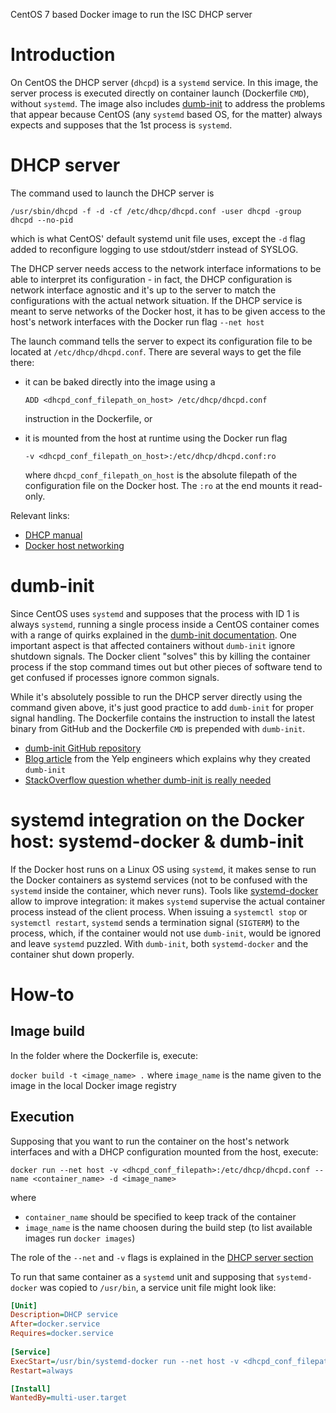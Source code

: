 CentOS 7 based Docker image to run the ISC DHCP server

# Introduction
On CentOS the DHCP server (`dhcpd`) is a `systemd` service. In this image, the server process is executed 
directly on container launch (Dockerfile `CMD`), without `systemd`. The image also includes 
[dumb-init](#dumb-init) to address the problems that appear because CentOS (any `systemd` based OS, for the 
matter) always expects and supposes that the 1st process is `systemd`.

# DHCP server
The command used to launch the DHCP server is

`/usr/sbin/dhcpd -f -d -cf /etc/dhcp/dhcpd.conf -user dhcpd -group dhcpd --no-pid`

which is what CentOS' default systemd unit file uses, except the `-d` flag added to reconfigure logging to use
stdout/stderr instead of SYSLOG. 

The DHCP server needs access to the network interface informations to be able to interpret its configuration - 
in fact, the DHCP configuration is network interface agnostic and it's up to the server to match the 
configurations with the actual network situation. If the DHCP service is meant to serve networks of the Docker 
host, it has to be given access to the host's network interfaces with the Docker run flag `--net host`

The launch command tells the server to expect its configuration file to be located at `/etc/dhcp/dhcpd.conf`. 
There are several ways to get the file there:
- it can be baked directly into the image using a 
  
  `ADD <dhcpd_conf_filepath_on_host> /etc/dhcp/dhcpd.conf` 
  
  instruction in the Dockerfile, or
- it is mounted from the host at runtime using the Docker run flag 
  
  `-v <dhcpd_conf_filepath_on_host>:/etc/dhcp/dhcpd.conf:ro` 

  where `dhcpd_conf_filepath_on_host` is the absolute filepath of the configuration file on the Docker host. The
  `:ro` at the end mounts it read-only.   

Relevant links:
- [DHCP manual](https://linux.die.net/man/8/dhcpd)
- [Docker host networking](https://docs.docker.com/network/host/)

# dumb-init
Since CentOS uses `systemd` and supposes that the process with ID 1 is always `systemd`, running a single process 
inside a CentOS container comes with a range of quirks explained in the 
[dumb-init documentation](https://github.com/Yelp/dumb-init). One important aspect is that affected containers 
without `dumb-init` ignore shutdown signals. The Docker client "solves" this by killing the container process if 
the stop command times out but other pieces of software tend to get confused if processes ignore common signals. 

While it's absolutely possible to run the DHCP server directly using the command given above, it's just good
practice to add `dumb-init` for proper signal handling. The Dockerfile contains the instruction to install the 
latest binary from GitHub and the Dockerfile `CMD` is prepended with `dumb-init`.

- [dumb-init GitHub repository](https://github.com/Yelp/dumb-init)
- [Blog article](https://engineeringblog.yelp.com/2016/01/dumb-init-an-init-for-docker.html) from the Yelp 
  engineers which explains why they created `dumb-init`
- [StackOverflow question whether dumb-init is really needed](https://stackoverflow.com/questions/37374310/how-critical-is-dumb-init-for-docker)

# systemd integration on the Docker host: systemd-docker & dumb-init
If the Docker host runs on a Linux OS using `systemd`, it makes sense to run the Docker containers as systemd 
services (not to be confused with the `systemd` inside the container, which never runs). Tools like 
[systemd-docker](https://github.com/DonTseTse/systemd-docker) allow to improve integration: it makes `systemd` 
supervise the actual container process instead of the client process. When issuing a `systemctl stop` or 
`systemctl restart`, `systemd` sends a termination signal (`SIGTERM`) to the process, which, if the container 
would not use `dumb-init`, would be ignored and leave `systemd` puzzled. With `dumb-init`, both 
`systemd-docker` and the container shut down properly. 

# How-to
## Image build 

In the folder where the Dockerfile is, execute:

`docker build -t <image_name> .` where `image_name` is the name given to the image in the local Docker image 
registry

## Execution
Supposing that you want to run the container on the host's network interfaces and with a DHCP configuration 
mounted from the host, execute:

`docker run --net host -v <dhcpd_conf_filepath>:/etc/dhcp/dhcpd.conf --name <container_name> -d <image_name>`

where
- `container_name` should be specified to keep track of the container
- `image_name` is the name choosen during the build step (to list available images run `docker images`)

The role of the `--net` and `-v` flags is explained in the [DHCP server section](#dhcp-server) 

To run that same container as a `systemd` unit and supposing that `systemd-docker` was copied to `/usr/bin`, 
a service unit file might look like:
```ini
[Unit]
Description=DHCP service
After=docker.service
Requires=docker.service
 
[Service]
ExecStart=/usr/bin/systemd-docker run --net host -v <dhcpd_conf_filepath>:/etc/dhcp/dhcpd.conf --name <container_name> --rm <image_name>
Restart=always

[Install]
WantedBy=multi-user.target
```
